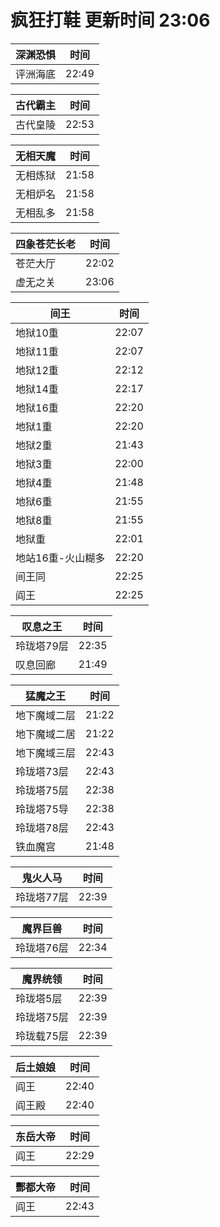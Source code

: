 # 疯狂打鞋 更新时间 23:06

| 深渊恐惧   | 时间    |
|--------|-------|
| 评洲海底 | 22:49 |

| 古代霸主   | 时间    |
|--------|-------|
| 古代皇陵 | 22:53 |

| 无相天魔   | 时间    |
|--------|-------|
| 无相炼狱 | 21:58 |
| 无相炉名 | 21:58 |
| 无相乱多 | 21:58 |

| 四象苍茫长老   | 时间    |
|--------|-------|
| 苍茫大厅 | 22:02 |
| 虚无之关 | 23:06 |

| 间王   | 时间    |
|--------|-------|
| 地狱10重 | 22:07 |
| 地狱11重 | 22:07 |
| 地狱12重 | 22:12 |
| 地狱14重 | 22:17 |
| 地狱16重 | 22:20 |
| 地狱1重 | 22:20 |
| 地狱2重 | 21:43 |
| 地狱3重 | 22:00 |
| 地狱4重 | 21:48 |
| 地狱6重 | 21:55 |
| 地狱8重 | 21:55 |
| 地狱重 | 22:01 |
| 地站16重-火山糊多 | 22:20 |
| 间王同 | 22:25 |
| 阎王 | 22:25 |

| 叹息之王   | 时间    |
|--------|-------|
| 玲珑塔79层 | 22:35 |
| 叹息回廊 | 21:49 |

| 猛魔之王   | 时间    |
|--------|-------|
| 地下魔域二层 | 21:22 |
| 地下魔域二居 | 21:22 |
| 地下魔域三层 | 22:43 |
| 玲珑塔73层 | 22:43 |
| 玲珑塔75层 | 22:38 |
| 玲珑塔75导 | 22:38 |
| 玲珑塔78层 | 22:43 |
| 铁血魔宫 | 21:48 |

| 鬼火人马   | 时间    |
|--------|-------|
| 玲珑塔77层 | 22:39 |

| 魔界巨兽   | 时间    |
|--------|-------|
| 玲珑塔76层 | 22:34 |

| 魔界统领   | 时间    |
|--------|-------|
| 玲珑塔5层 | 22:39 |
| 玲珑塔75层 | 22:39 |
| 玲珑载75层 | 22:39 |

| 后土娘娘   | 时间    |
|--------|-------|
| 阎王 | 22:40 |
| 阎王殿 | 22:40 |

| 东岳大帝   | 时间    |
|--------|-------|
| 阎王 | 22:29 |

| 酆都大帝   | 时间    |
|--------|-------|
| 阎王 | 22:43 |